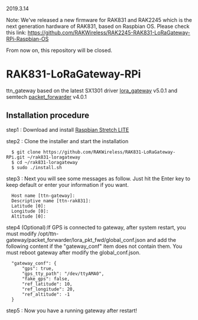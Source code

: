 2019.3.14

Note: We've released a new firmware for RAK831 and RAK2245 which is the next generation hardware of RAK831, based on Raspbian OS.
Please check this link: https://github.com/RAKWireless/RAK2245-RAK831-LoRaGateway-RPi-Raspbian-OS

From now on, this repository will be closed.

# RAK831-LoRaGateway-RPi
ttn_gateway based on the latest SX1301 driver [lora_gateway](https://github.com/Lora-net/lora_gateway) v5.0.1 and semtech [packet_forwarder](https://github.com/Lora-net/packet_forwarder) v4.0.1  


##	Installation procedure

step1 : Download and install [Raspbian Stretch LITE](https://www.raspberrypi.org/downloads/raspbian/) 


step2 : Clone the installer and start the installation

      $ git clone https://github.com/RAKWireless/RAK831-LoRaGateway-RPi.git ~/rak831-loragateway
      $ cd ~/rak831-loragateway
      $ sudo ./install.sh

step3 : Next you will see some messages as follow. Just hit the Enter key to keep default or enter your information if you want.

      Host name [ttn-gateway]:
      Descriptive name [ttn-rak831]:
      Latitude [0]: 
      Longitude [0]: 
      Altitude [0]: 

step4 (Optional):If GPS is connected to gateway, after system restart, you must modify /opt/ttn-gateway/packet_forwarder/lora_pkt_fwd/global_conf.json and add the following content if the "gateway_conf" item does not contain them. You must reboot gateway after modify the global_conf.json.
      
      "gateway_conf": {
          "gps": true,
          "gps_tty_path": "/dev/ttyAMA0",
          "fake_gps": false,
          "ref_latitude": 10,
          "ref_longitude": 20,
          "ref_altitude": -1
      }
    
step5 : Now you have a running gateway after restart!
